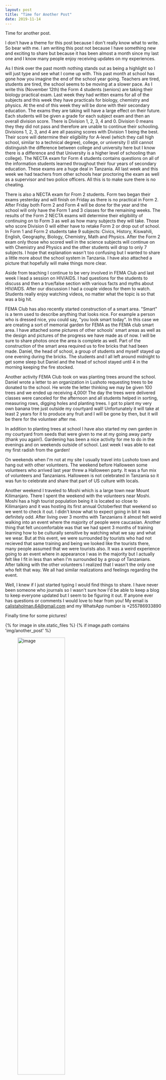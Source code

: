 ```yaml
---
layout: post
title: "Time for Another Post"
date: 2019-11-14
---
```


Time for another post.

I don't have a theme for this post because I don't really know what to write. So bear with me. I am writing this post not because I have something new and exciting to share but because it has been almost a month since my last one and I know many people enjoy receiving updates on my experiences.

As I think over the past month nothing stands out as being a highlight so I will just type and see what I come up with. This past month at school has gone how you imagine the end of the school year going. Teachers are tired, students are tired, the school seems to be moving at a slower pace. As I write this (November 12th) the Form 4 students (seniors) are taking their biology practical exam. Last week they had written exams for all of the subjects and this week they have practicals for biology, chemistry and physics. At the end of this week they will be done with their secondary education. The exams they are taking will have a large effect on their future. Each students will be given a grade for each subject exam and then an overall division score. There is Division 1, 2, 3, 4 and 0. Division 0 means they they did not pass and therefore are unable to continue their schooling. Divisions 1, 2, 3, and 4 are all passing scores with Division 1 being the best. Their score will determine their eligibility for A-level (which they call high school, similar to a technical degree), college, or university (I still cannot distinguish the difference between college and university here but I know there is a difference and that University is a higher level of schooling than college). The NECTA exam for Form 4 students contains questions on all of the information students learned throughout their four years of secondary education. These exams are a huge deal in Tanzania. All last week and this week we had teachers from other schools hear proctoring the exam as well as a supervisor and two police officers. All this is to make sure there is no cheating.

There is also a NECTA exam for From 2 students. Form two began their exams yesterday and will finish on Friday as there is no practical in Form 2. After Friday both Form 2 and Form 4 will be done for the year and the school will only have the Form 1 and 3 classes for the remaining weeks. The results of the Form 2 NECTA exams will determine their eligibility of continuing on to Form 3 as well as how many subjects they will take. Those who score Division 0 will either have to retake Form 2 or drop out of school. In Form 1 and Form 2 students take 9 subjects: Civics, History, Kiswahili, English, Geography, Biology, Chemistry, Math and Physics. After the Form 2 exam only those who scored well in the science subjects will continue on with Chemistry and Physics and the other students will drop to only 7 subjects. I hope that explanation wasn't too confusing but I wanted to share a little more about the school system in Tanzania. I have also attached a picture that hopefully will make things more clear.

Aside from teaching I continue to be very involved in FEMA Club and last week I lead a session on HIV/AIDS. I had questions for the students to discuss and then a true/false section with various facts and myths about HIV/AIDS. After our discussion I had a couple videos for them to watch. Students really enjoy watching videos, no matter what the topic is so that was a big hit. 

FEMA Club has also recently started construction of a smart area. "Smart" is a term used to describe anything that looks nice. For example a person who is dressed nice, you could say, "you look smart today". In this case we are creating a sort of memorial garden for FEMA as the FEMA club smart area. I have attached some pictures of other schools' smart areas as well as the design and pictures of the progress we have made as of now. I will be sure to share photos once the area is complete as well. Part of the construction of the smart area required us to fire bricks that had been made. Daniel, the head of school, a group of students and myself stayed up one evening during the bricks. The students and I all left around midnight to get some sleep but Daniel and the head of school stayed until 4 in the morning keeping the fire stocked. 

Another activity FEMA Club took on was planting trees around the school. Daniel wrote a letter to an organization in Lushoto requesting trees to be donated to the school. He wrote the letter thinking we may be given 100 trees and we ended up receiving 4,000! The day the trees were delivered classes were canceled for the afternoon and all students helped in sorting, measuring rows, digging holes and planting trees. I got to plant my very own banana tree just outside my courtyard wall! Unfortunately it will take at least 2 years for it to produce any fruit and I will be gone by then, but it will be there for the volunteer after me.

In addition to planting trees at school I have also started my own garden in my courtyard from seeds that were given to me at my going away party (thank you again!). Gardening has been a nice activity for me to do in the evenings and on weekends outside of school. Last week I was able to eat my first radish from the garden! 

On weekends when I'm not at my site I usually travel into Lushoto town and hang out with other volunteers. The weekend before Halloween some volunteers who arrived last year threw a Halloween party. It was a fun mix of volunteers and Tanzanians. Halloween is not celebrated in Tanzania so it was fun to celebrate and share that part of US culture with locals. 

Another weekend I traveled to Moshi which is a large town near Mount Kilimanjaro. There I spent the weekend with the volunteers near Moshi. Moshi has a high tourist population being it is located so close to Kilimanjaro and it was hosting its first annual Octoberfest that weekend so we went to check it out. I didn't know what to expect going in bit it was definitely odd. After living over 3 months with Tanzanians it almost felt weird walking into an event where the majority of people were caucasian. Another thing that felt uncomfortable was that we had spent 3 months of training learning how to be culturally sensitive by watching what we say and what we wear. But at this event, we were surrounded by tourists who had not recieved that same training and being we looked like the tourists there, many people assumed that we were tourists also. It was a weird experience going to an event where in appearance I was in the majority but I actually felt like I fit in less than when I'm surrounded by a group of Tanzanians. After talking with the other volunteers I realized that I wasn't the only one who felt that way. We all had similar realizations and feelings regarding the event. 

Well, I knew if I just started typing I would find things to share. I have never been someone who journals so I wasn't sure how I'd be able to keep a blog to keep everyone updated but I seem to be figuring it out. If anyone ever has questions or comments I would love to hear from you! My email is calistaholman.64@gmail.com and my WhatsApp number is +255786933890

Finally time for some pictures!

{% for image in site.static_files %}
    {% if image.path contains 'img/another_post' %}
<figure>
<img src="{{ site.baseurl }}{{ image.path }}" style="width:60%" alt="image"/>
</figure>
    {% endif %}
{% endfor %}

